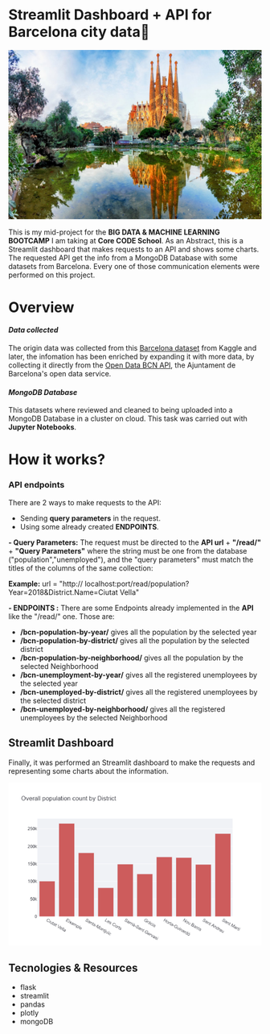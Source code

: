 # Streamlit Dashboard + API for Barcelona city data🏰

<img src="streamlit/img/sagrada-familia.jpg"/>

This is my mid-project for the **BIG DATA & MACHINE LEARNING BOOTCAMP** I am taking at **Core CODE School**.
As an Abstract, this is a Streamlit dashboard that makes requests to an API and shows some charts. The requested API get the info from a MongoDB Database with some datasets from Barcelona. Every one of those communication elements were performed on this project.

# Overview  
#### _Data collected_

The origin data was collected from this [Barcelona dataset](https://www.kaggle.com/xvivancos/barcelona-data-sets) from Kaggle and later, the infomation has been enriched by expanding it with more data, by collecting it directly from the [Open Data BCN API](https://opendata-ajuntament.barcelona.cat/en), the Ajuntament de Barcelona's open data service.



#### _MongoDB Database_

This datasets where reviewed and cleaned to being uploaded into a MongoDB Database in a cluster on cloud. This task was carried out with **Jupyter Notebooks**.


# How it works?
### API endpoints

There are 2 ways to make requests to the API:
- Sending **query parameters** in the request.
- Using some already created **ENDPOINTS**.

**-  Query Parameters:**
The request must be directed to the **API url** + **"/read/<collection>"** + **"Query Parameters"** where the string <colllection> must be one from the database ("population","unemployed"), and the "query parameters" must match the titles of the columns of the same collection:

**Example:** url = "http:// localhost:port/read/population?Year=2018&District.Name=Ciutat Vella"



**- ENDPOINTS :**
There are some Endpoints already implemented in the **API** like the "/read/<collection>" one. Those are:
- **/bcn-population-by-year/<year>** gives all the population by the selected year
- **/bcn-population-by-district/<name>** gives all the population by the selected district
- **/bcn-population-by-neighborhood/<name>** gives all the population by the selected Neighborhood
- **/bcn-unemployment-by-year/<year>** gives all the registered unemployees by the selected year
- **/bcn-unemployed-by-district/<name>** gives all the registered unemployees by the selected district
- **/bcn-unemployed-by-neighborhood/<name>** gives all the registered unemployees by the selected Neighborhood


## Streamlit Dashboard

Finally, it was performed an Streamlit dashboard to make the requests and representing some charts about the information.


<img src="streamlit/img/newplot.png"/>



## Tecnologies & Resources

- flask
- streamlit
- pandas
- plotly
- mongoDB
